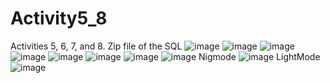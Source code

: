 # Activity5_8
Activities 5, 6, 7, and 8.
Zip file of the SQL ![image](https://github.com/GrinHornet/Activity5_8/assets/125188016/1e339456-0864-44a7-9a92-28e09e609be8)
![image](https://github.com/GrinHornet/Activity5_8/assets/125188016/5ad5900b-ff69-4c23-8437-e697b541225a)
![image](https://github.com/GrinHornet/Activity5_8/assets/125188016/9e096169-d45f-4b7d-ab33-f4912d148289)
![image](https://github.com/GrinHornet/Activity5_8/assets/125188016/20bab906-bfd2-4e88-829e-3fbfbcb389b5)
![image](https://github.com/GrinHornet/Activity5_8/assets/125188016/08b7b9cf-2443-4acb-af75-6a3776fd2468)
![image](https://github.com/GrinHornet/Activity5_8/assets/125188016/05c110ed-90a5-4ab5-b6da-d85239b15433)
![image](https://github.com/GrinHornet/Activity5_8/assets/125188016/380fbac1-752e-42d1-bc5c-1c1f9497d0f8)
![image](https://github.com/GrinHornet/Activity5_8/assets/125188016/b6823f82-8590-4dd7-b759-53d2a62da49f)
Nigmode
![image](https://github.com/GrinHornet/Activity5_8/assets/125188016/e940608d-25ee-463a-8f76-07dc6ba0c90d)
LightMode
![image](https://github.com/GrinHornet/Activity5_8/assets/125188016/322d858d-4ad2-41b5-8e96-037f183272a1)
